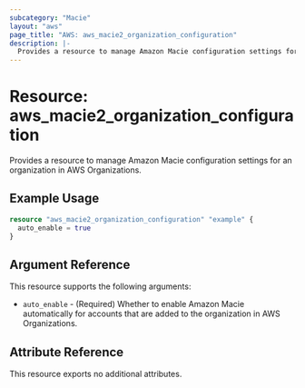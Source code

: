 ```yaml
---
subcategory: "Macie"
layout: "aws"
page_title: "AWS: aws_macie2_organization_configuration"
description: |-
  Provides a resource to manage Amazon Macie configuration settings for an organization in AWS Organizations.
---
```


# Resource: aws_macie2_organization_configuration

Provides a resource to manage Amazon Macie configuration settings for an organization in AWS Organizations.

## Example Usage

```terraform
resource "aws_macie2_organization_configuration" "example" {
  auto_enable = true
}
```

## Argument Reference

This resource supports the following arguments:

* `auto_enable` - (Required) Whether to enable Amazon Macie automatically for accounts that are added to the organization in AWS Organizations.

## Attribute Reference

This resource exports no additional attributes.
